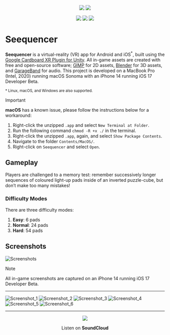 <p align="center">
  <img src="https://github.com/jack-c-lloyd/Seequencer/assets/34939944/6f86bbbe-6dc4-4a17-a576-ee651a5692f5" />
  <img src="https://github.com/jack-c-lloyd/Seequencer/assets/34939944/666673f2-a0ca-49f3-8bd8-54a9516c3fb9" />
</p>

<p align="center">
    <a href="https://opensource.org/licenses/Apache-2.0" alt="License (Apache-2.0)">
        <img src="https://img.shields.io/badge/License-Apache_2.0-blue.svg" /></a>
    <a href="https://github.com/marketplace/actions/super-linter" alt="Super-Linter">
        <img src="https://github.com/jack-c-lloyd/Seequencer/actions/workflows/super-linter.yml/badge.svg" /></a>
    <a href="https://github.com/marketplace/actions/unity-builder" alt="Unity Builder">
        <img src="https://github.com/jack-c-lloyd/Seequencer/actions/workflows/unity-builder.yml/badge.svg" /></a>
</p>

# Seequencer

**Seequencer** is a virtual-reality (VR) app for Android and iOS<sup>*</sup>, built using the [Google Cardboard XR Plugin for Unity](https://github.com/googlevr/cardboard-xr-plugin?tab=readme-ov-file). All in-game assets are created with free and open-source software; [GIMP](https://www.gimp.org) for 2D assets, [Blender](https://www.blender.org) for 3D assets, and [GarageBand](https://www.apple.com/mac/garageband/) for audio. This project is developed on a MacBook Pro (Intel, 2020) running macOS Sonoma with an iPhone 14 running iOS 17 Developer Beta.

<sup>* Linux, macOS, and Windows are also supported.</sup>

> [!IMPORTANT]
> **macOS** has a known issue, please follow the instructions below for a workaround:
>
> 1. Right-click the unzipped `.app` and select `New Terminal at Folder`.
> 2. Run the following command `chmod -R +x ./` in the terminal.
> 3. Right-click the unzipped `.app`, again, and select `Show Package Contents`.
> 4. Navigate to the folder `Contents/MacOS/`.
> 5. Right-click on `Seequencer` and select `Open`.

## Gameplay

Players are challenged to a memory test: remember successively longer sequences of coloured light-up pads inside of an inverted puzzle-cube, but don’t make too many mistakes!

### Difficulty Modes

There are three difficulty modes:

1. **Easy**: 6 pads
2. **Normal**: 24 pads
3. **Hard**: 54 pads

## Screenshots

![Screenshots](https://github.com/jack-c-lloyd/Seequencer/assets/34939944/34b6dee2-9a7c-4da5-bb50-1798c80ae0d9)

> [!NOTE]
> All in-game screenshots are captured on an iPhone 14 running iOS 17 Developer Beta.

---

![Screenshot_1](https://github.com/jack-c-lloyd/Seequencer/assets/34939944/2658d426-795a-4b69-bbd2-fb15a3480a9c)
![Screenshot_2](https://github.com/jack-c-lloyd/Seequencer/assets/34939944/549f12e7-c113-45be-a2a4-9e1882420b8d)
![Screenshot_3](https://github.com/jack-c-lloyd/Seequencer/assets/34939944/cda45e92-d535-4b72-bbd0-e4f721597eeb)
![Screenshot_4](https://github.com/jack-c-lloyd/Seequencer/assets/34939944/1fb16c30-f4ba-451e-8563-1c06fb046ca8)
![Screenshot_5](https://github.com/jack-c-lloyd/Seequencer/assets/34939944/d663441b-7739-42a8-aef9-6ce9781f3710)
![Screenshot_6](https://github.com/jack-c-lloyd/Seequencer/assets/34939944/9e9d88c7-4aa0-4ff8-b1e3-92a7ecff52d1)

---

<p align="center">
  <a href="https://soundcloud.com/jack-c-lloyd/seequencer">
    <img src="https://github.com/jack-c-lloyd/Seequencer/assets/34939944/351d4b37-95a6-491b-a394-4a3e8001ff14"/>
  </a>
</p>

<p align="center">Listen on <b>SoundCloud</b></p>
